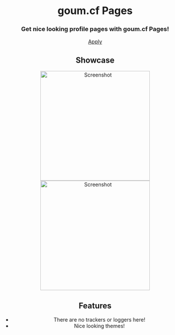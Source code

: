 <div align="center">
<h1>
    goum.cf Pages
</h1>

<h3>
    Get nice looking profile pages with
    <span class="accent">goum.cf Pages</span>!
</h3>

<a href="https://github.com/ultimatemediaorg/goum.cf-pages/issues/new/choose">Apply</a>

<h2>Showcase</h2>
<a href="/u/C1200">
    <img src="https://goum.cf/uploads/screenshot1.jpeg" alt="Screenshot" width="300">
</a>
<a href="/u/C1200">
    <img src="https://goum.cf/uploads/screenshot2.jpeg" alt="Screenshot" width="300">
</a>

<h2>Features</h2>
<ul>
    <li>There are no trackers or loggers here!</li>
    <li>Nice looking themes!</li>
</ul>
</div>
